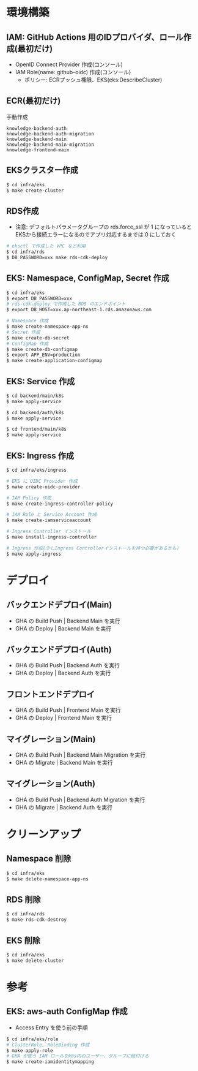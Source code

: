 # 環境構築

## IAM: GitHub Actions 用のIDプロバイダ、ロール作成(最初だけ)

* OpenID Connect Provider 作成(コンソール)
* IAM Role(name: github-oidc) 作成(コンソール)
  * ポリシー: ECRプッシュ権限、EKS(eks:DescribeCluster)

## ECR(最初だけ)

手動作成
```
knowledge-backend-auth
knowledge-backend-auth-migration
knowledge-backend-main
knowledge-backend-main-migration
knowledge-frontend-main
```

## EKSクラスター作成
```sh
$ cd infra/eks
$ make create-cluster
```

## RDS作成
* 注意: デフォルトパラメータグループの rds.force_ssl が 1 になっているとEKSから接続エラーになるのでアプリ対応するまでは 0 にしておく
```sh
# eksctl で作成した VPC など利用
$ cd infra/rds
$ DB_PASSWORD=xxx make rds-cdk-deploy
```

## EKS: Namespace, ConfigMap, Secret 作成
```sh
$ cd infra/eks
$ export DB_PASSWORD=xxx
# rds-cdk-deploy で作成した RDS のエンドポイント
$ export DB_HOST=xxx.ap-northeast-1.rds.amazonaws.com

# Namespace 作成
$ make create-namespace-app-ns
# Secret 作成
$ make create-db-secret
# ConfigMap 作成
$ make create-db-configmap
$ export APP_ENV=production
$ make create-application-configmap
```

## EKS: Service 作成
```sh
$ cd backend/main/k8s
$ make apply-service

$ cd backend/auth/k8s
$ make apply-service

$ cd frontend/main/k8s
$ make apply-service
```

## EKS: Ingress 作成
```sh
$ cd infra/eks/ingress

# EKS に OIDC Provider 作成
$ make create-oidc-provider

# IAM Policy 作成
$ make create-ingress-controller-policy

# IAM Role と Service Account 作成
$ make create-iamserviceaccount

# Ingress Controller インストール
$ make install-ingress-controller

# Ingress 作成(少しIngress Controllerインストールを待つ必要があるかも)
$ make apply-ingress
```

# デプロイ

## バックエンドデプロイ(Main)
* GHA の Build Push | Backend Main を実行
* GHA の Deploy | Backend Main を実行

## バックエンドデプロイ(Auth)
* GHA の Build Push | Backend Auth を実行
* GHA の Deploy | Backend Auth を実行

## フロントエンドデプロイ
* GHA の Build Push | Frontend Main を実行
* GHA の Deploy | Frontend Main を実行

## マイグレーション(Main)
* GHA の Build Push | Backend Main Migration を実行
* GHA の Migrate | Backend Main を実行

## マイグレーション(Auth)
* GHA の Build Push | Backend Auth Migration を実行
* GHA の Migrate | Backend Auth を実行

# クリーンアップ

## Namespace 削除
```sh
$ cd infra/eks
$ make delete-namespace-app-ns
```

## RDS 削除
```sh
$ cd infra/rds
$ make rds-cdk-destroy
```

## EKS 削除
```sh
$ cd infra/eks
$ make delete-cluster
```

# 参考

## EKS: aws-auth ConfigMap 作成
* Access Entry を使う前の手順
```sh
$ cd infra/eks/role
# ClusterRole, RoleBinding 作成
$ make apply-role
# GHA が使う IAM ロールをk8s内のユーザー、グループに紐付ける
$ make create-iamidentitymapping
```
